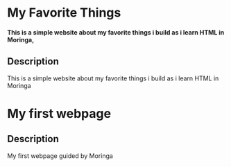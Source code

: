# My Favorite Things

#### This is a simple website about my favorite things i build as i learn HTML in Moringa,

## Description

This is a simple website about my favorite things i build as i learn HTML in Moringa

# My first webpage

## Description

My first webpage guided by Moringa
